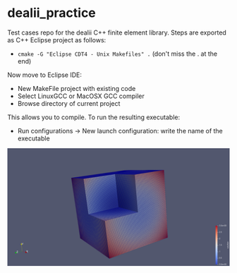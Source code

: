 # dealii_practice
Test cases repo for the dealii C++ finite element library. Steps are exported as C++ Eclipse project as follows:

- `cmake -G "Eclipse CDT4 - Unix Makefiles" .` (don't miss the . at the end)

Now move to Eclipse IDE:

- New MakeFile project with existing code
- Select LinuxGCC or MacOSX GCC compiler
- Browse directory of current project

This allows you to compile. To run the resulting executable:
- Run configurations -> New launch configuration: write the name of the executable

![Screenshot](3d_L_shaped/3d_l_shaped.png)

